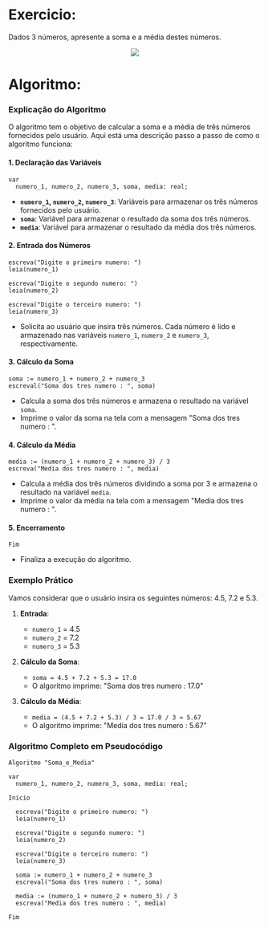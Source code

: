 # Exercicio:
Dados 3 números, apresente a soma e a média destes números.

<p align="center">
  <img src="https://media1.giphy.com/media/v1.Y2lkPTc5MGI3NjExY2s2bDQ5MjY5eG9hNTdua3Rpa3RocGhsbWJlbmw0cngyd200NDAzNiZlcD12MV9pbnRlcm5hbF9naWZfYnlfaWQmY3Q9Zw/WRQBXSCnEFJIuxktnw/giphy.webp">
</p>

# Algoritmo:

### Explicação do Algoritmo

O algoritmo tem o objetivo de calcular a soma e a média de três números fornecidos pelo usuário. Aqui está uma descrição passo a passo de como o algoritmo funciona:

#### 1. **Declaração das Variáveis**

```plaintext
var
  numero_1, numero_2, numero_3, soma, media: real;
```

- **`numero_1`, `numero_2`, `numero_3`**: Variáveis para armazenar os três números fornecidos pelo usuário.
- **`soma`**: Variável para armazenar o resultado da soma dos três números.
- **`media`**: Variável para armazenar o resultado da média dos três números.

#### 2. **Entrada dos Números**

```plaintext
escreva("Digite o primeiro numero: ")
leia(numero_1)

escreva("Digite o segundo numero: ")
leia(numero_2)

escreva("Digite o terceiro numero: ")
leia(numero_3)
```

- Solicita ao usuário que insira três números. Cada número é lido e armazenado nas variáveis `numero_1`, `numero_2` e `numero_3`, respectivamente.

#### 3. **Cálculo da Soma**

```plaintext
soma := numero_1 + numero_2 + numero_3
escreval("Soma dos tres numero : ", soma)
```

- Calcula a soma dos três números e armazena o resultado na variável `soma`.
- Imprime o valor da soma na tela com a mensagem "Soma dos tres numero : ".

#### 4. **Cálculo da Média**

```plaintext
media := (numero_1 + numero_2 + numero_3) / 3
escreva("Media dos tres numero : ", media)
```

- Calcula a média dos três números dividindo a soma por 3 e armazena o resultado na variável `media`.
- Imprime o valor da média na tela com a mensagem "Media dos tres numero : ".

#### 5. **Encerramento**

```plaintext
Fim
```

- Finaliza a execução do algoritmo.

### Exemplo Prático

Vamos considerar que o usuário insira os seguintes números: 4.5, 7.2 e 5.3.

1. **Entrada**:
   - `numero_1` = 4.5
   - `numero_2` = 7.2
   - `numero_3` = 5.3

2. **Cálculo da Soma**:
   - `soma = 4.5 + 7.2 + 5.3 = 17.0`
   - O algoritmo imprime: "Soma dos tres numero : 17.0"

3. **Cálculo da Média**:
   - `media = (4.5 + 7.2 + 5.3) / 3 = 17.0 / 3 ≈ 5.67`
   - O algoritmo imprime: "Media dos tres numero : 5.67"

### Algoritmo Completo em Pseudocódigo

```plaintext
Algoritmo "Soma_e_Media"

var
  numero_1, numero_2, numero_3, soma, media: real;

Inicio

  escreva("Digite o primeiro numero: ")
  leia(numero_1)

  escreva("Digite o segundo numero: ")
  leia(numero_2)

  escreva("Digite o terceiro numero: ")
  leia(numero_3)

  soma := numero_1 + numero_2 + numero_3
  escreval("Soma dos tres numero : ", soma)

  media := (numero_1 + numero_2 + numero_3) / 3
  escreva("Media dos tres numero : ", media)

Fim
```

